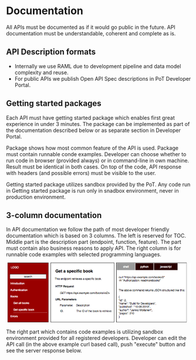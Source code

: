 # Documentation

All APIs must be documented as if it would go public in the future. API documentation must be understandable, coherent and complete as is. 

## API Description formats

* Internally we use  RAML due to development pipeline and data model complexity and reuse. 
* For public APIs we publish Open API Spec descriptions in PoT Developer Portal. 

## Getting started packages

Each API must have getting started package which enables first great experience in under 3 minutes. The package can be implemented as part of the documentation described below or as separate section in Developer Portal. 

Package shows how most common feature of the API is used. Package must contain runnable conde examples. Developer can choose whether to run code in browser \(provided always\) or in command-line in own machine. Result must be identical in both cases. On top of the code, API response with headers \(and possible errors\) must be visible to the user. 

Getting started package utilizes sandbox provided by the PoT. Any code run in Getting started package is run only in snadbox environment, never in production environment. 



## 3-column documentation

In API documentation we follow the path of most developer friendly documentation which is based on 3 columns. The left is reserved for TOC. Middle part is the description part \(endpoint, function, feature\). The part must contain also business reasons to apply API. The right column is for runnable code examples with selected programming languages.  

![](../.gitbook/assets/3-column-api-docs.png)

The right part which contains code examples is utilizing sandbox environment provided for all registered developers. Developer can edit the API call \(in the above example curl based call\), push "execute" button and see the server response below. 

